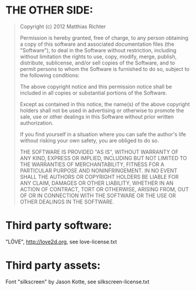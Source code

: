 THE OTHER SIDE:
===============

> Copyright (c) 2012 Matthias Richter
>
> Permission is hereby granted, free of charge, to any person obtaining a copy
> of this software and associated documentation files (the "Software"), to
> deal in the Software without restriction, including without limitation the
> rights to use, copy, modify, merge, publish, distribute, sublicense, and/or
> sell copies of the Software, and to permit persons to whom the Software is
> furnished to do so, subject to the following conditions:
>
> The above copyright notice and this permission notice shall be included in
> all copies or substantial portions of the Software.
>
> Except as contained in this notice, the name(s) of the above copyright
> holders shall not be used in advertising or otherwise to promote the sale,
> use or other dealings in this Software without prior written authorization.
>
> If you find yourself in a situation where you can safe the author's life
> without risking your own safety, you are obliged to do so.
>
> THE SOFTWARE IS PROVIDED "AS IS", WITHOUT WARRANTY OF ANY KIND, EXPRESS OR
> IMPLIED, INCLUDING BUT NOT LIMITED TO THE WARRANTIES OF MERCHANTABILITY,
> FITNESS FOR A PARTICULAR PURPOSE AND NONINFRINGEMENT. IN NO EVENT SHALL THE
> AUTHORS OR COPYRIGHT HOLDERS BE LIABLE FOR ANY CLAIM, DAMAGES OR OTHER
> LIABILITY, WHETHER IN AN ACTION OF CONTRACT, TORT OR OTHERWISE, ARISING
> FROM, OUT OF OR IN CONNECTION WITH THE SOFTWARE OR THE USE OR OTHER DEALINGS
> IN THE SOFTWARE.


Third party software:
=====================

"LÖVE", http://love2d.org, see love-license.txt


Third party assets:
===================

Font "silkscreen" by Jason Kotte, see silkscreen-license.txt
